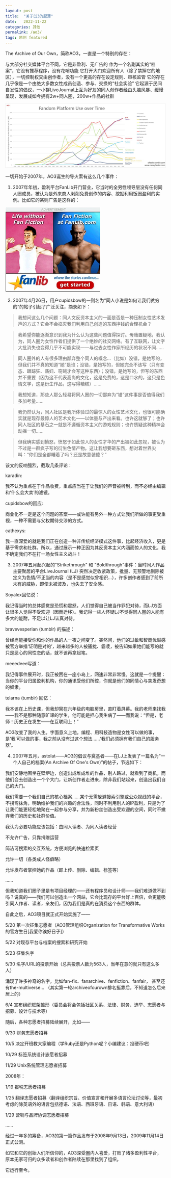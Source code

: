 ```yaml
---
layout: post
title:  "关于凹3的起源"
date:   2022-11-22
categories: 其他
permalink: /ao3/
tags: 原创 featured
---
```



The Archive of Our Own，简称AO3，一直是一个特别的存在：

与大部分社交媒体平台不同，它是非盈利、无广告的
作为一个名副其实的“档案”，它没有推荐程序，没有花哨功能
它打开大门欢迎所有人（除了禁掉它的地区），一切控制权交由创作者，没有一个更高的存在设定规则、审核监管
它的存在几乎像是一个由绝大多数女性成员创造、参与、交换的“社会实验”
它起源于民间自发性的倡议，一小群LiveJournal上互为好友的同人创作者经由头脑风暴、缓慢呈现，发展成如今拥有2w+同人圈，200w+作品的社群

<img src="https://github.com/moinmoin150/moinmoin150.github.io/blob/master/assets/article_images/FanPlatformsOverTime.jpg">


一切开始于2007年，AO3诞生的导火索有这么几个事件：

1.  2007年年初，盈利平台FanLib开门营业，它当时的全男性领导层没有任何同人圈成员，被认为是外来商人剥削免费创作的内容、挖掘利用饭圈盈利的实例。比如它的某则广告是这样的：
<img src="https://github.com/moinmoin150/moinmoin150.github.io/blob/master/assets/article_images/Fanlibstrongman.jpg">


2. 2007年4月26日，用户cupidsbow的一则名为“同人小说是如何让我们贫穷的”的帖子引起了广泛关注，摘录如下：

> 我想问这么几个问题：同人文反资本主义的一面是否是一种压制女性艺术发声的方式？它会不会掐灭我们利用自己创造的东西挣钱的合理机会？

> 我希望你能逐渐意识到我为什么认为这些问题值得探讨。毋庸置疑地，我认为，同人圈为女性作者们提供了一个绝妙的社交网络。有了互联网，让文字大批消失也变得几乎不可能实现——与过去女性作家所经历的状况不同……

> 同人圈外的人有很多理由鄙弃整个同人的概念...（比如）没错，是她写的，但我们并不真的知道“她”是谁；没错，是她写的，但她完全不该写（只有变态、跟踪狂、荡妇、窃贼才会写这种东西）；没错，是她写的，但写的东西并不重要（因为这不代表高尚的文化，这是免费的，这是口水的，这只是色情文学，这是衍生作品，这写得糟糕）……

> 我想知道，那些人那么轻易将同人圈的一切鄙弃为“错”这件事是否值得我们多加考量……

> 我仍然认为，同人社区是我所体验过的最惊人的女性艺术文化，也很可能确实就是现存最惊人的艺术文化——以体量与产出来看。也许这就够了；也许同人社区的基石之一就是不遵循资本主义的游戏规则；也许质疑这种精神会动摇一切……

> 但我确实感到愤怒，愤怒于如此惊人的女性才华的产出被如此忽视，被认为不过是一群疯子写的衍生色情产物。这让我想要砸东西，想对着世界尖叫：“你们是全都睡着了吗？还是故意装傻？”



该文的反响强烈，截取几条评论：

karadin:

我不认为重点在于作品收费，重点应当在于让我们的声音被听到，而不必经由编辑和‘什么会大卖’的滤镜。

cupidsbow的回应:

商业化不一定是这个问题的答案——或许能有另外一种方式让我们所做的事更受重视，一种不需要与父权期待交涉的方式。

​cathexys:

我一直深爱的就是我们正在创造一种非传统经济模式这件事，比起经济收入，更是基于需求和社群。所以，通过展示一种正因为其反资本主义内涵而惊人的文化，我不确定我们不在打一场女性主义战斗！





3. 2007年五月起兴起的"Strikethrough" 和 "Boldthrough"事件：当时同人作品主要聚居的平台LiveJournal (LJ) 突然决定收紧政策，批量、无预警地删除被定义为色情/不正当的内容（是不是感觉似曾相识...），许多创作者感到了前所未有的威胁，即使未被波及，也失去了安全感。

Soyalex回忆说：

我记得当时的总体感觉是恐慌和震怒，人们觉得自己被当作罪犯对待，而LJ方面让很多人觉得不受欢迎（因而迁移）。我记得一些人怀疑LJ不觉得同人圈的人能有多大的能耐，不足以让LJ认真对待。

bravevesperian (tumblr) 的描述：

曾经尚能接受你和你的作品的人一夜之间变了。突然间，他们的过敏和智商优越感被官方举措‘证明是对的’，越来越多的人被骚扰、霸凌，被告知如果她们能写的就只是恶心的同性恋的话，就不该再拿起笔。

meeedeee写道：

我记得事件展开时，我正被困在一座小岛上，网速非常非常慢。这就是一个提醒：当你的平台归属盈利机构，你的通讯受他们所控，你就是他们的同情心与突发奇想的奴隶。

telarna (tumblr) 回忆：

我本该在上历史课，但我却窝在六年级的电脑房里，直盯着屏幕。我的老师来找我——我不是那种随意旷课的学生，他可能是担心我生病了——而我说：“但是，老师！历史正在发生——在互联网上！”

AO3改变了我的人生。字面意义上地。编程、用科技造物是女性可以做的事，是‘我’可以做的事，我之前从没有过这个想法……‘我们必须拥有我们自己的服务器’。





4. 2007年五月，astolat——AO3的倡议与奠基者——在LJ上发表了一篇名为“一个人自己的档案(An Archive Of One's Own)”的帖子，节选如下：

我们安静地围坐在壁炉边，创造出成堆成堆的作品，别人路过，就看到了商机，而他们会去创造出一个个大门，让新创作者走进来，除非我们站起来，创造出我们自己的大门。

我们需要一个我们自己的核心档案……某个无需躲避搜索引擎或公众视线的平台，不拐弯抹角，明确维护我们的兴趣的合法性，同时不利用别人的IP盈利，只是为了让我们能更轻松地聚在一起参与分享，并为新粉丝创造出受欢迎的空间，同时不撇弃我们的历史和社群价值。

我认为必要功能应该包括：由同人读者、为同人读者经营

不允许广告，只靠捐赠运营

简洁可搜索的交互系统，方便浏览的快速检索页

允许一切（各类成人怪癖略）

允许发布者掌控她的作品（即上传、删除、编辑、标签等）

……

但我知道我们圈子里是有项目经理的——还有程序员和设计师——我们难道做不到吗？说真的——我们可以创造出一个网站，它会比现存的平台好上百倍，会更能吸引同人作者、读者，亲友们，因为我们是真的在消费这个东西的群体。





自此之后，AO3项目就正式开始实施了——

5/20 第一次征集志愿者（AO3管理组织Organization for Transformative Works的官方生日[我爱你诶好日子]）

5/22 对现存平台与档案的搜索和研究开始

5/23 征集名字

5/30 名字/URL的投票开始（总共投票人数为563人，当年在意的就只有这么多人）

涌现了许多神奇的名字，比如fan-fix、fanarchive、fenfiction、fanfair， 甚至还有the-multiverse... （其实第一轮archiveofourown排名挺靠后，不知道怎么后来居上的）

6/4 宣布组织框架雏形（委员会将会包括社区关系、法律、财务、选举、志愿者与招募、设计与技术等）



随后，各种志愿者招募陆续展开，比如——

9/30 财务志愿者招募

10/5 决定开班教大家编程（学Ruby还是Python呢？小编建议：投硬币吧）

10/29 标签系统设计志愿者招募

11/29 Unix系统管理志愿者招募

2008年：

1/19 报税志愿者招募

1/25 翻译志愿者招募（翻译组织宗旨、价值宣言和开展多语言论坛讨论等，最初考虑的除英语外的语言包括德语、法语、西班牙语、日语、韩语、意大利语）

1/29 营销与品牌协调志愿者招募

……





经过一年多的筹备，AO3的第一篇作品发布于2008年9月13日，2009年11月14日正式公测。

如它和它的创始人们所信仰的，AO3深受圈内人喜爱，打败了诸多盈利性平台，原本无家可归的众多读者和创作者陆续在那里找到了组织。

它运行至今。



